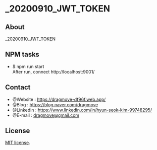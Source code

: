 # \_20200910_JWT_TOKEN

## About

\_20200910_JWT_TOKEN

## NPM tasks

- \$ npm run start  
  After run, connect http://localhost:9001/

## Contact

- @Website : https://dragmove-df96f.web.app/
- @Blog : https://blog.naver.com/dragmove
- @LinkedIn : https://www.linkedin.com/in/hyun-seok-kim-99748295/
- @E-mail : dragmove@gmail.com

## License

[MIT license](http://danro.mit-license.org/).

